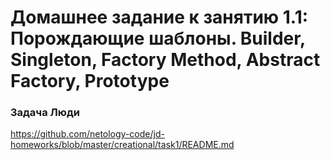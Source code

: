 # Домашнее задание к занятию 1.1: Порождающие шаблоны. Builder, Singleton, Factory Method, Abstract Factory, Prototype

### Задача Люди

https://github.com/netology-code/jd-homeworks/blob/master/creational/task1/README.md